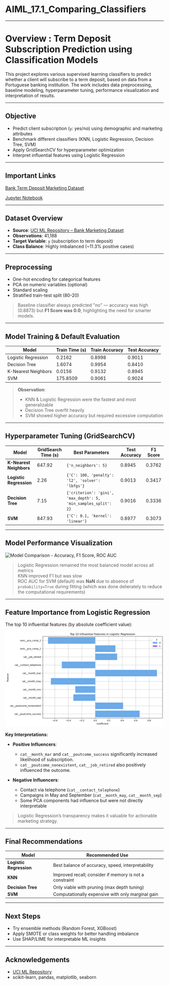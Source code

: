 # AIML_17.1_Comparing_Classifiers

--- 

# Overview : Term Deposit Subscription Prediction using Classification Models

This project explores various supervised learning classifiers to predict whether a client will subscribe to a term deposit, based on data from a Portuguese banking institution. The work includes data preprocessing, baseline modeling, hyperparameter tuning, performance visualization and interpretation of results.

--- 

## Objective

- Predict client subscription (`y`: yes/no) using demographic and marketing attributes
- Benchmark different classifiers (KNN, Logistic Regression, Decision Tree, SVM)
- Apply GridSearchCV for hyperparameter optimization
- Interpret influential features using Logistic Regression

---
## Important Links

[Bank Term Deposit Marketing Dataset](https://github.com/amitkushwaha2000/AIML_PA_17.1_Comparing_Classifiers/blob/main/bank-additional-full.csv)

[Jupyter Notebook](https://github.com/amitkushwaha2000/AIML_PA_17.1_Comparing_Classifiers/blob/main/prompt_III_AK.ipynb)

---

## Dataset Overview

- **Source**: [UCI ML Repository – Bank Marketing Dataset](https://archive.ics.uci.edu/ml/datasets/bank+marketing)
- **Observations**: 41,188
- **Target Variable**: `y` (subscription to term deposit)
- **Class Balance**: Highly imbalanced (~11.3% positive cases)

---

## Preprocessing

- One-hot encoding for categorical features
- PCA on numeric variables (optional)
- Standard scaling
- Stratified train-test split (80-20)

> Baseline classifier always predicted "no" — accuracy was high (0.8873) but **F1 Score was 0.0**, highlighting the need for smarter models.

---

## Model Training & Default Evaluation

|	Model              | 	Train Time (s)  | 	Train Accuracy 	|Test Accuracy  |
|--------------------|------------------|-------------------|---------------|
|Logistic Regression | 	0.2162          |      0.8998       |    0.9011     |
|Decision Tree 	     |  1.6074          |     	0.9954      | 	0.8410      |
|K-Nearest Neighbors |	0.0156 	        |    0.9132 	      |  0.8945       |
|SVM 	               |    175.8509      |       	0.9061 	  |  0.9024       |

> **Observation**:  
> - KNN & Logistic Regression were the fastest and most generalizable  
> - Decision Tree overfit heavily  
> - SVM showed higher accuracy but required excessive computation  

---

## Hyperparameter Tuning (GridSearchCV)

| Model                 | GridSearch Time (s) | Best Parameters                                    | Test Accuracy | F1 Score |
|----------------------|----------------------|----------------------------------------------------|---------------|----------|
| **K-Nearest Neighbors** | 647.92             | `{'n_neighbors': 5}`                               | 0.8945        | 0.3762   |
| **Logistic Regression** | 2.26              | `{'C': 100, 'penalty': 'l2', 'solver': 'lbfgs'}`    | 0.9013        | 0.3417   |
| **Decision Tree**    | 7.15                 | `{'criterion': 'gini', 'max_depth': 5, 'min_samples_split': 2}` | 0.9016        | 0.3336   |
| **SVM**              | 847.93               | `{'C': 0.1, 'kernel': 'linear'}`                   | 0.8977        | 0.3073   |

---

## Model Performance Visualization

![Model Comparison - Accuracy, F1 Score, ROC AUC](images/5a706e83-8378-484a-bffa-b2eeb841e1ae.png)

> Logistic Regression remained the most balanced model across all metrics  
> KNN improved F1 but was slow  
> ROC AUC for SVM (default) was **NaN** due to absence of `probability=True` during fitting (which was done delierately to reduce the computational requirements)

---

## Feature Importance from Logistic Regression

The top 10 influential features (by absolute coefficient value):

![Top Logistic Regression Features](https://github.com/amitkushwaha2000/AIML_PA_17.1_Comparing_Classifiers/blob/main/LogReg%20To%20Influential%20Features.png)

**Key Interpretations:**

- **Positive Influencers**:
  - `cat__month_mar` and `cat__poutcome_success` significantly increased likelihood of subscription.
  - `cat__poutcome_nonexistent`, `cat__job_retired` also positively influenced the outcome.

- **Negative Influencers**:
  - Contact via telephone (`cat__contact_telephone`)
  - Campaigns in May and September (`cat__month_may`, `cat__month_sep`)
  - Some PCA components had influence but were not directly interpretable

> Logistic Regression’s transparency makes it valuable for actionable marketing strategy.

---

## Final Recommendations

| Model               | Recommended Use |
|--------------------|------------------|
| **Logistic Regression** | Best balance of accuracy, speed, interpretability |
| **KNN**                | Improved recall; consider if memory is not a constraint |
| **Decision Tree**      | Only viable with pruning (max depth tuning) |
| **SVM**                | Computationally expensive with only marginal gain |

---

## Next Steps

- Try ensemble methods (Random Forest, XGBoost)
- Apply SMOTE or class weights for better handling imbalance
- Use SHAP/LIME for interpretable ML insights

---

## Acknowledgements

- [UCI ML Repository](https://archive.ics.uci.edu/ml/datasets/bank+marketing)
- scikit-learn, pandas, matplotlib, seaborn
